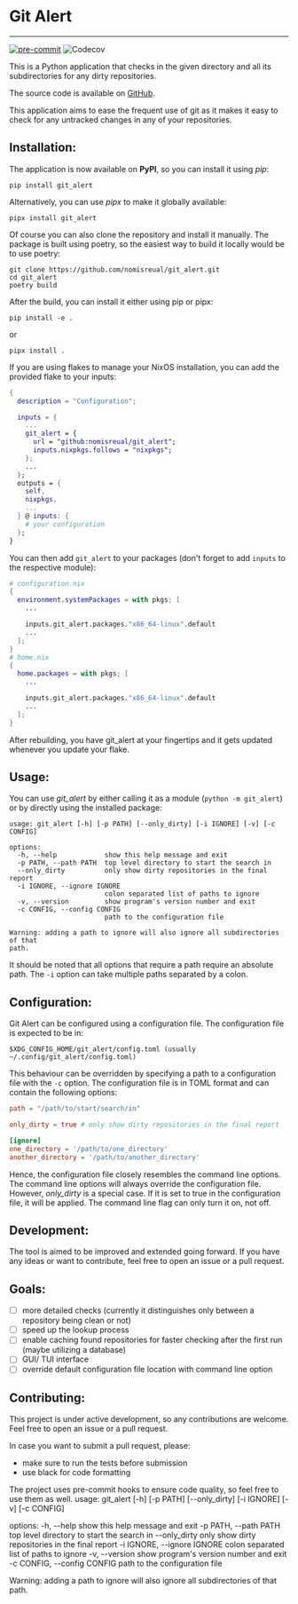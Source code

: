# Git Alert

<hr>

[![pre-commit](https://img.shields.io/badge/pre--commit-enabled-brightgreen?logo=pre-commit)](https://github.com/pre-commit/pre-commit)
![Codecov](https://img.shields.io/codecov/c/github/nomisreual/git_alert)

This is a Python application that checks in the given directory and all its subdirectories
for any dirty repositories.

The source code is available on [GitHub](https://github.com/nomisreual/git_alert).

This application aims to ease the frequent use of git as it makes it easy to check for any untracked changes in any of your repositories.

## Installation:

The application is now available on **PyPI**, so you can install it using _pip_:

```
pip install git_alert
```

Alternatively, you can use _pipx_ to make it globally available:

```
pipx install git_alert
```

Of course you can also clone the repository and install it manually. The package is built using poetry, so the easiest way to build it locally would be
to use poetry:

```
git clone https://github.com/nomisreual/git_alert.git
cd git_alert
poetry build
```

After the build, you can install it either using pip or pipx:

```
pip install -e .
```

or

```
pipx install .
```

If you are using flakes to manage your NixOS installation, you can add the provided flake to your
inputs:

```nix
{
  description = "Configuration";

  inputs = {
    ...
    git_alert = {
      url = "github:nomisreual/git_alert";
      inputs.nixpkgs.follows = "nixpkgs";
    };
    ...
  };
  outputs = {
    self,
    nixpkgs,
    ...
  } @ inputs: {
    # your configuration
  };
}
```

You can then add `git_alert` to your packages (don't forget to add `inputs` to the respective module):

```nix
# configuration.nix
{
  environment.systemPackages = with pkgs; [
    ...

    inputs.git_alert.packages."x86_64-linux".default
    ...
  ];
}
# home.nix
{
  home.packages = with pkgs; [
    ...

    inputs.git_alert.packages."x86_64-linux".default
    ...
  ];
}
```

After rebuilding, you have git_alert at your fingertips and it gets updated whenever you update your flake.

## Usage:

You can use _git_alert_ by either calling it as a module (`python -m git_alert`) or by directly using the installed package:

```
usage: git_alert [-h] [-p PATH] [--only_dirty] [-i IGNORE] [-v] [-c CONFIG]

options:
  -h, --help            show this help message and exit
  -p PATH, --path PATH  top level directory to start the search in
  --only_dirty          only show dirty repositories in the final report
  -i IGNORE, --ignore IGNORE
                        colon separated list of paths to ignore
  -v, --version         show program's version number and exit
  -c CONFIG, --config CONFIG
                        path to the configuration file

Warning: adding a path to ignore will also ignore all subdirectories of that
path.
```

It should be noted that all options that require a path require an absolute path. The `-i` option can take multiple paths separated by a colon.

## Configuration:

Git Alert can be configured using a configuration file. The configuration file is expected to be in:

```
$XDG_CONFIG_HOME/git_alert/config.toml (usually ~/.config/git_alert/config.toml)
```

This behaviour can be overridden by specifying a path to a configuration file with the `-c` option. The configuration file is in TOML format and can contain the following options:

```toml
path = "/path/to/start/search/in"

only_dirty = true # only show dirty repositories in the final report

[ignore]
one_directory = '/path/to/one_directory'
another_directory = '/path/to/another_directory'
```

Hence, the configuration file closely resembles the command line options. The command line options will always override the configuration file. However,
_only_dirty_ is a special case. If it is set to true in the configuration file, it will be applied. The command line flag can only turn it on, not off.

## Development:

The tool is aimed to be improved and extended going forward. If you have any ideas or want to contribute, feel free to open an issue or a pull request.

## Goals:

- [ ] more detailed checks (currently it distinguishes only between a repository being clean or not)
- [ ] speed up the lookup process
- [ ] enable caching found repositories for faster checking after the first run (maybe utilizing a database)
- [ ] GUI/ TUI interface
- [ ] override default configuration file location with command line option

## Contributing:

This project is under active development, so any contributions are welcome. Feel free to open an issue or a pull request.

In case you want to submit a pull request, please:

- make sure to run the tests before submission
- use black for code formatting

The project uses pre-commit hooks to ensure code quality, so feel free to use them as well.
usage: git_alert [-h] [-p PATH] [--only_dirty] [-i IGNORE] [-v] [-c CONFIG]

options:
-h, --help show this help message and exit
-p PATH, --path PATH top level directory to start the search in
--only_dirty only show dirty repositories in the final report
-i IGNORE, --ignore IGNORE
colon separated list of paths to ignore
-v, --version show program's version number and exit
-c CONFIG, --config CONFIG
path to the configuration file

Warning: adding a path to ignore will also ignore all subdirectories of that
path.
